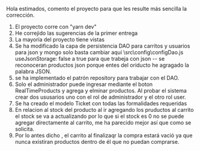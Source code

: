 Hola estimados, comento el proyecto para que les resulte más sencilla la corrección.

1. El proyecto corre con "yarn dev"
2. He correjido las sugerencias de la primer entrega
3. La mayoría del proyecto tiene vistas
4. Se ha modificado la capa de persistencia DAO para carritos y usuarios para json y mongo
   solo basta cambiar aquí \src\config\configDao.js useJsonStorage: false a true para que trabeja con json -- se reconoceran productos json porque entes del oriducto he agragado la palabra JSON.
5. se ha implementado el patrón repository para trabajar con el DAO.
6. Solo el administrador puede ingresar mediante el boton RealTimeProducts y agrega y elminar productos. Al probar el sistema crear dos ususarios uno con el rol de administrador y el otro rol user.
7. Se ha creado el modelo Ticket con todas las formalidades requeridas
8. En relacion al stock del producto al ir agregando los pruductos al carrito el stock se va a actualizando por lo que si el stock es 0 no se puede agregar directamente al carrito, me ha parecido mejor así que como se solicita.
9. Por lo antes dicho , el carrito al finalizaqr la compra estará vació ya que nunca existiran productos dentro de él que no puedan comprarse.
